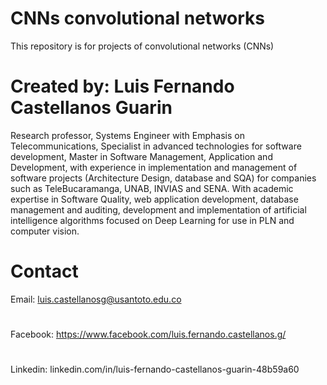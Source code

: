 # CNNs convolutional networks

This repository is for projects of convolutional networks (CNNs)

# Created by: Luis Fernando Castellanos Guarin
Research professor, Systems Engineer with Emphasis on Telecommunications, Specialist in advanced technologies for software development, Master in Software Management, Application and Development, with experience in implementation and management of software projects (Architecture Design, database and SQA) for companies such as TeleBucaramanga, UNAB, INVIAS and SENA. With academic expertise in Software Quality, web application development, database management and auditing, development and implementation of artificial intelligence algorithms focused on Deep Learning for use in PLN and computer vision.

# Contact 
Email: luis.castellanosg@usantoto.edu.co
#
Facebook: https://www.facebook.com/luis.fernando.castellanos.g/
#
Linkedin: linkedin.com/in/luis-fernando-castellanos-guarin-48b59a60 
